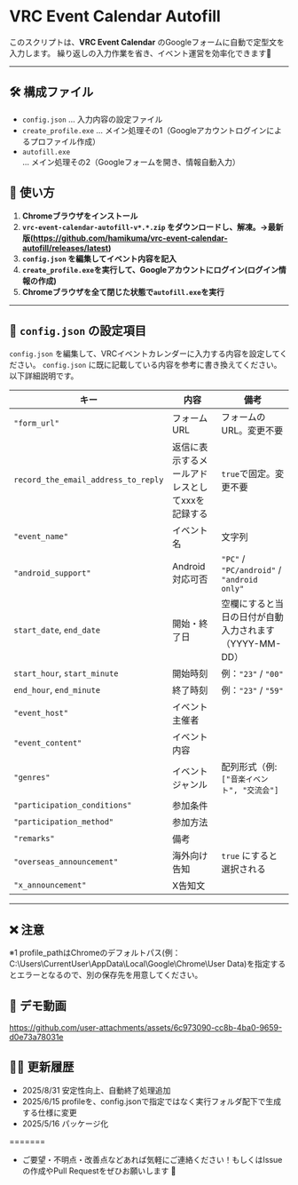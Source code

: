 # VRC Event Calendar Autofill

このスクリプトは、**VRC Event Calendar** のGoogleフォームに自動で定型文を入力します。
繰り返しの入力作業を省き、イベント運営を効率化できます🚀

---

## 🛠 構成ファイル
- `config.json` … 入力内容の設定ファイル
- `create_profile.exe` … メイン処理その1（Googleアカウントログインによるプロファイル作成）
- `autofill.exe` … メイン処理その2（Googleフォームを開き、情報自動入力）

## 📌 使い方
1. **Chromeブラウザをインストール**
2. **`vrc-event-calendar-autofill-v*.*.zip` をダウンロードし、解凍。→最新版(https://github.com/hamikuma/vrc-event-calendar-autofill/releases/latest)**
3. **`config.json` を編集してイベント内容を記入**
4. **`create_profile.exe`を実行して、Googleアカウントにログイン(ログイン情報の作成)**
5. **Chromeブラウザを全て閉じた状態で`autofill.exe`を実行**

---

## 📝 `config.json` の設定項目

`config.json` を編集して、VRCイベントカレンダーに入力する内容を設定してください。
`config.json` に既に記載している内容を参考に書き換えてください。以下詳細説明です。

| **キー** | **内容** | **備考** |
|---------|---------|---------|
| `"form_url"` | フォームURL | フォームのURL。変更不要 |
| `record_the_email_address_to_reply` | 返信に表示するメールアドレスとしてxxxを記録する | `true`で固定。変更不要 |
| `"event_name"` | イベント名 | 文字列 |
| `"android_support"` | Android対応可否 | `"PC"` / `"PC/android"` / `"android only"` |
| `start_date`, `end_date` | 開始・終了日 | 空欄にすると当日の日付が自動入力されます（YYYY-MM-DD） |
| `start_hour`, `start_minute` | 開始時刻 | 例：`"23"` / `"00"` |
| `end_hour`, `end_minute` | 終了時刻 | 例：`"23"` / `"59"` |
| `"event_host"` | イベント主催者 | |
| `"event_content"` | イベント内容 | |
| `"genres"` | イベントジャンル | 配列形式（例: `["音楽イベント", "交流会"]` |
| `"participation_conditions"` | 参加条件 | |
| `"participation_method"` | 参加方法 | |
| `"remarks"` | 備考 | |
| `"overseas_announcement"` | 海外向け告知 | `true` にすると選択される |
| `"x_announcement"` | X告知文 | |

---
## ❌ 注意
※1 profile_pathはChromeのデフォルトパス(例：C:\Users\CurrentUser\AppData\Local\Google\Chrome\User Data)を指定するとエラーとなるので、別の保存先を用意してください。

## 🎥 デモ動画
https://github.com/user-attachments/assets/6c973090-cc8b-4ba0-9659-d0e73a78031e

## 🧑‍💻 更新履歴
- 2025/8/31 安定性向上、自動終了処理追加
- 2025/6/15 profileを、config.jsonで指定ではなく実行フォルダ配下で生成する仕様に変更
- 2025/5/16 パッケージ化

=======

- ご要望・不明点・改善点などあれば気軽にご連絡ください！もしくはIssueの作成やPull Requestをぜひお願いします 🙌
